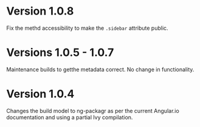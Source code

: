 # Version 1.0.8

Fix the methd accessibility to make the `.sidebar` attribute public.

# Versions 1.0.5 - 1.0.7

Maintenance builds to getthe metadata correct. No change in functionality.

# Version 1.0.4

Changes the build model to ng-packagr as per the current Angular.io documentation and using a partial Ivy compilation.
